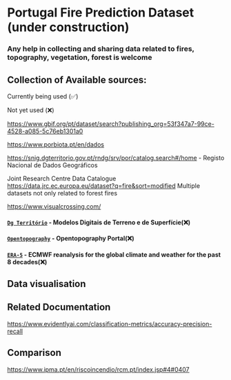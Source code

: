 # Portugal Fire Prediction Dataset (under construction)

### Any help in collecting and sharing data related to fires, topography, vegetation, forest is welcome

## Collection of Available sources:

Currently being used (✅)

Not yet used (❌)

https://www.gbif.org/pt/dataset/search?publishing_org=53f347a7-99ce-4528-a085-5c76eb1301a0

https://www.porbiota.pt/en/dados

https://snig.dgterritorio.gov.pt/rndg/srv/por/catalog.search#/home - Registo Nacional de Dados Geográficos

Joint Research Centre Data Catalogue https://data.jrc.ec.europa.eu/dataset?q=fire&sort=modified Multiple datasets not only related to forest fires

https://www.visualcrossing.com/


#### [`Dg Território`](https://www.dgterritorio.gov.pt/cartografia/cartografia-topografica/modelos-digitais-do-terreno?language=en) - Modelos Digitais de Terreno e de Superfície(❌) 

#### [`Opentopography`](https://portal.opentopography.org/datasets) - Opentopography Portal(❌) 

#### [`ERA-5`](https://cds.climate.copernicus.eu/cdsapp#!/software/app-era5-explorer?tab=appcode) - ECMWF reanalysis for the global climate and weather for the past 8 decades(❌)

## Data visualisation



## Related Documentation

https://www.evidentlyai.com/classification-metrics/accuracy-precision-recall


## Comparison
https://www.ipma.pt/en/riscoincendio/rcm.pt/index.jsp#4#0407